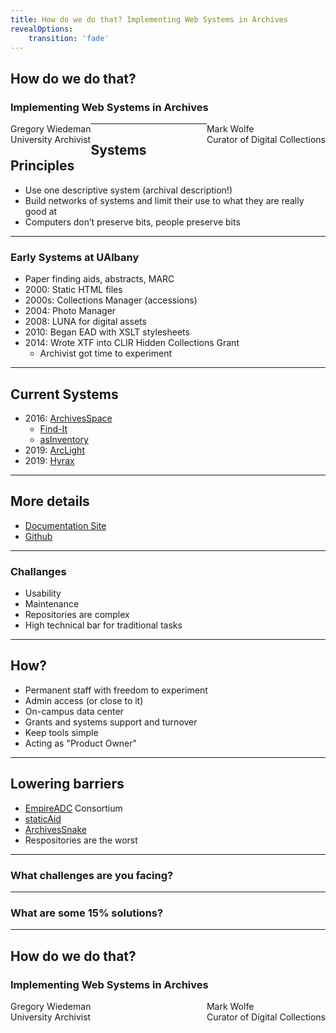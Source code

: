 ```yaml
---
title: How do we do that? Implementing Web Systems in Archives
revealOptions:
    transition: 'fade'
---
```

<style>
#fLeft {float: left; max-width: 50%;}
#fRight {float: right; max-width: 50%;}
#smallLink {font-size: 18px;}
.whitebg {background-color: #fff; margin-top: 30% !important; padding: 15px !important; border-radius: 15px;}
</style>

## How do we do that?
### Implementing Web Systems in Archives


<div id="fLeft">
Gregory Wiedeman<br/>
University Archivist
</div>
<div id="fRight">
Mark Wolfe<br/>
Curator of Digital Collections
</div>

---

## Systems Principles

* Use one descriptive system (archival description!)
* Build networks of systems and limit their use to what they are really good at
* Computers don’t preserve bits, people preserve bits

---

### Early Systems at UAlbany

* Paper finding aids, abstracts, MARC
* 2000: Static HTML files
* 2000s: Collections Manager (accessions)
* 2004: Photo Manager
* 2008: LUNA for digital assets
* 2010: Began EAD with XSLT stylesheets
* 2014: Wrote XTF into CLIR Hidden Collections Grant
    * Archivist got time to experiment

---

## Current Systems

* 2016: [ArchivesSpace](https://aspace.library.albany.edu/)
    * [Find-It](https://archives.albany.edu/find-it/)
    * [asInventory](https://github.com/UAlbanyArchives/asInventory)
* 2019: [ArcLight](https://archives.albany.edu/description/)
* 2019: [Hyrax](https://archives.albany.edu/catalog)

---

## More details

* [Documentation Site](https://archives.albany.edu)
* [Github](https://github.com/UAlbanyArchives)

---

### Challanges

* Usability
* Maintenance
* Repositories are complex
* High technical bar for traditional tasks

---

## How?

* Permanent staff with freedom to experiment
* Admin access (or close to it)
* On-campus data center
* Grants and systems support and turnover
* Keep tools simple
* Acting as "Product Owner"

---

## Lowering barriers

* [EmpireADC](https://www.empireadc.org/) Consortium
* [staticAid](https://hillelarnold.com/blog/2016/02/a-static-html-site-generator-for-archival-description/)
* [ArchivesSnake](https://github.com/archivesspace-labs/ArchivesSnake)
* Respositories are the worst

---

### What challenges are you facing?

---

### What are some 15% solutions?

---

## How do we do that?
### Implementing Web Systems in Archives


<div id="fLeft">
Gregory Wiedeman<br/>
University Archivist
</div>
<div id="fRight">
Mark Wolfe<br/>
Curator of Digital Collections
</div>